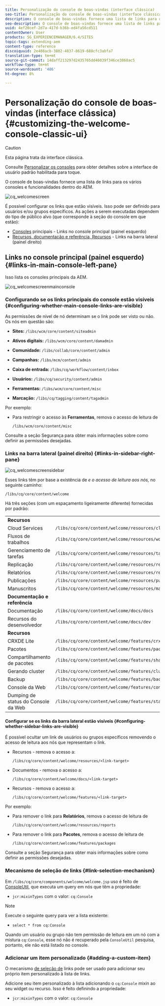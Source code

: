 ```yaml
---
title: Personalização do console de boas-vindas (interface clássica)
seo-title: Personalização do console de boas-vindas (interface clássica)
description: O console de boas-vindas fornece uma lista de links para os vários consoles e funcionalidades no AEM
seo-description: O console de boas-vindas fornece uma lista de links para os vários consoles e funcionalidades no AEM
uuid: 4ef20cef-2d7a-417d-b36b-ed4fa56cd511
contentOwner: User
products: SG_EXPERIENCEMANAGER/6.4/SITES
topic-tags: extending-aem
content-type: reference
discoiquuid: 2e408acb-3802-4837-8619-688cfc3abfa7
translation-type: tm+mt
source-git-commit: 14daff213297d2435765dd46039f346ce3868ac5
workflow-type: tm+mt
source-wordcount: '486'
ht-degree: 8%

---
```



# Personalização do console de boas-vindas (interface clássica){#customizing-the-welcome-console-classic-ui}

>[!CAUTION]
>
>Esta página trata da interface clássica.
>
>Consulte [Personalizar os consoles](/help/sites-developing/customizing-consoles-touch.md) para obter detalhes sobre a interface de usuário padrão habilitada para toque.

O console de boas-vindas fornece uma lista de links para os vários consoles e funcionalidades dentro do AEM.

![cq_welcomescreen](assets/cq_welcomescreen.png)

É possível configurar os links que estão visíveis. Isso pode ser definido para usuários e/ou grupos específicos. As ações a serem executadas dependem do tipo de público alvo (que corresponde à seção do console em que estão):

* [Consoles](#links-in-main-console-left-pane) principais - Links no console principal (painel esquerdo)
* [Recursos, documentação e referência, Recursos](#links-in-sidebar-right-pane) - Links na barra lateral (painel direito)

## Links no console principal (painel esquerdo) {#links-in-main-console-left-pane}

Isso lista os consoles principais da AEM.

![cq_welcomescreenmainconsole](assets/cq_welcomescreenmainconsole.png)

### Configurando se os links principais do console estão visíveis {#configuring-whether-main-console-links-are-visible}

As permissões de nível de nó determinam se o link pode ser visto ou não. Os nós em questão são:

* **Sites:** `/libs/wcm/core/content/siteadmin`

* **Ativos digitais:** `/libs/wcm/core/content/damadmin`

* **Comunidade:** `/libs/collab/core/content/admin`

* **Campanhas:** `/libs/mcm/content/admin`

* **Caixa de entrada:** `/libs/cq/workflow/content/inbox`

* **Usuários:** `/libs/cq/security/content/admin`

* **Ferramentas:** `/libs/wcm/core/content/misc`

* **Marcação:** `/libs/cq/tagging/content/tagadmin`

Por exemplo:

* Para restringir o acesso às **Ferramentas**, remova o acesso de leitura de

   `/libs/wcm/core/content/misc`

Consulte a seção [](/help/sites-administering/security.md) Segurança para obter mais informações sobre como definir as permissões desejadas.

### Links na barra lateral (painel direito) {#links-in-sidebar-right-pane}

![cq_welcomescreensidebar](assets/cq_welcomescreensidebar.png)

Esses links têm por base a existência de *e o acesso de leitura aos nós,* no seguinte caminho:

`/libs/cq/core/content/welcome`

Há três seções (com um espaçamento ligeiramente diferente) fornecidas por padrão:

<table> 
 <tbody> 
  <tr> 
   <td><strong>Recursos</strong></td> 
   <td> </td> 
  </tr> 
  <tr> 
   <td> Cloud Services</td> 
   <td><code>/libs/cq/core/content/welcome/resources/cloudservices</code></td> 
  </tr> 
  <tr> 
   <td> Fluxos de trabalhos</td> 
   <td><code>/libs/cq/core/content/welcome/resources/workflows</code></td> 
  </tr> 
  <tr> 
   <td> Gerenciamento de tarefas</td> 
   <td><code>/libs/cq/core/content/welcome/resources/taskmanager</code></td> 
  </tr> 
  <tr> 
   <td> Replicação</td> 
   <td><code>/libs/cq/core/content/welcome/resources/replication</code></td> 
  </tr> 
  <tr> 
   <td> Relatórios</td> 
   <td><code>/libs/cq/core/content/welcome/resources/reports</code></td> 
  </tr> 
  <tr> 
   <td> Publicações</td> 
   <td><code>/libs/cq/core/content/welcome/resources/publishingadmin</code></td> 
  </tr> 
  <tr> 
   <td> Manuscritos</td> 
   <td><code>/libs/cq/core/content/welcome/resources/manuscriptsadmin</code></td> 
  </tr> 
  <tr> 
   <td><strong>Documentação e referência</strong></td> 
   <td> </td> 
  </tr> 
  <tr> 
   <td> Documentação</td> 
   <td><code>/libs/cq/core/content/welcome/docs/docs</code></td> 
  </tr> 
  <tr> 
   <td> Recursos do desenvolvedor</td> 
   <td><code>/libs/cq/core/content/welcome/docs/dev</code></td> 
  </tr> 
  <tr> 
   <td><strong>Recursos</strong></td> 
   <td> </td> 
  </tr> 
  <tr> 
   <td> CRXDE Lite</td> 
   <td><code>/libs/cq/core/content/welcome/features/crxde</code></td> 
  </tr> 
  <tr> 
   <td> Pacotes</td> 
   <td><code>/libs/cq/core/content/welcome/features/packages</code></td> 
  </tr> 
  <tr> 
   <td> Compartilhamento de pacotes</td> 
   <td><code>/libs/cq/core/content/welcome/features/share</code></td> 
  </tr> 
  <tr> 
   <td> Gerando cluster</td> 
   <td><code>/libs/cq/core/content/welcome/features/cluster</code></td> 
  </tr> 
  <tr> 
   <td> Backup</td> 
   <td><code>/libs/cq/core/content/welcome/features/backup</code></td> 
  </tr> 
  <tr> 
   <td> Console da Web<br /> </td> 
   <td><code>/libs/cq/core/content/welcome/features/config</code></td> 
  </tr> 
  <tr> 
   <td> Dumping de status do Console da Web<br /> </td> 
   <td><code>/libs/cq/core/content/welcome/features/statusdump</code></td> 
  </tr> 
 </tbody> 
</table>

#### Configurar se os links da barra lateral estão visíveis {#configuring-whether-sidebar-links-are-visible}

É possível ocultar um link de usuários ou grupos específicos removendo o acesso de leitura aos nós que representam o link.

* Recursos - remova o acesso a:

   `/libs/cq/core/content/welcome/resources/<link-target>`

* Documentos - remova o acesso a:

   `/libs/cq/core/content/welcome/docs/<link-target>`

* Recursos - remova o acesso a:

   `/libs/cq/core/content/welcome/features/<link-target>`

Por exemplo:

* Para remover o link para **Relatórios**, remova o acesso de leitura de

   `/libs/cq/core/content/welcome/resources/reports`

* Para remover o link para **Pacotes**, remova o acesso de leitura de

   `/libs/cq/core/content/welcome/features/packages`

Consulte a seção [](/help/sites-administering/security.md) Segurança para obter mais informações sobre como definir as permissões desejadas.

### Mecanismo de seleção de links {#link-selection-mechanism}

Em `/libs/cq/core/components/welcome/welcome.jsp` uso é feito de [ConsoleUtil](https://helpx.adobe.com/experience-manager/6-4/sites/developing/using/reference-materials/javadoc/com/day/cq/commons/ConsoleUtil.html), que executa um query em nós que têm a propriedade:

* `jcr:mixinTypes` com o valor: `cq:Console`

>[!NOTE]
>
>Execute o seguinte query para ver a lista existente:
>
>* `select * from cq:Console`

>



Quando um usuário ou grupo não tem permissão de leitura em um nó com a mistura `cq:Console`, esse nó não é recuperado pela `ConsoleUtil` pesquisa, portanto, ele não está listado no console.

### Adicionar um item personalizado {#adding-a-custom-item}

O mecanismo [de seleção de](#link-selection-mechanism) links pode ser usado para adicionar seu próprio item personalizado à lista de links.

Adicione seu item personalizado à lista adicionando o `cq:Console` mixin ao seu widget ou recurso. Isso é feito definindo a propriedade:

* `jcr:mixinTypes` com o valor: `cq:Console`

